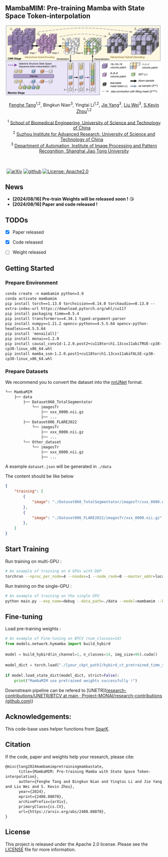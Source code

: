

## MambaMIM: Pre-training Mamba with State Space Token-interpolation

<p align="center" width="100%">
<!---->
</p> 

![MambaMIM](img/MambaMIM.png)



<div align="center">
    <span class="author-block">
    <a href="https://scholar.google.com/citations?user=x1pODsMAAAAJ&hl=en" target="_blank">Fenghe Tang</a><sup>1,2</sup>,</span>
    <span class="author-block">
    <a target="_blank">Bingkun Nian</a><sup>3</sup>,</span>
    <span class="author-block">
    <a target="_blank">Yingtai Li</a><sup>1,2</sup>,</span>
    <span class="author-block">
    <a href="https://scholar.google.com/citations?user=tmx7tu8AAAAJ&hl=en" target="_blank">Jie Yang</a><sup>3</sup>,</span>
    <span class="author-block">
    <a href="https://scholar.google.com/citations?user=Vbb5EGIAAAAJ&hl=en" target="_blank"> Liu Wei</a><sup>3</sup>,</span>
    <span class="author-block">
    <a href="https://scholar.google.com/citations?user=8eNm2GMAAAAJ&hl=en" target="_blank">S.Kevin Zhou</a><sup>1,2</sup>
    </span>
</div>

<br>

<div align="center">
    <sup>1</sup>
    <a href='https://en.ustc.edu.cn/' target='_blank'>School of Biomedical Engineering, University of Science and Technology of China</a>&emsp;
    <br>
    <sup>2</sup> <a href='http://english.ict.cas.cn/' target='_blank'>Suzhou Institute for Advanced Research, University of Science and Technology of China</a>&emsp;
    <br>
    <sup>3</sup> <a href='http://www.pami.sjtu.edu.cn/En/Home' target='_blank'>Department of Automation, Institute of Image Processing and Pattern Recognition, Shanghai Jiao Tong University</a>
    <br>
</div>

<br>
<br>

​                                                                              [![arXiv](https://img.shields.io/badge/arxiv-2408.08070-b31b1b)](https://arxiv.org/pdf/2408.08070.pdf)   [![github](https://img.shields.io/badge/github-MambaMIM-purple)](https://github.com/FengheTan9/MambaMIM)    <a href="#LICENSE--citation"><img alt="License: Apache2.0" src="https://img.shields.io/badge/LICENSE-Apache%202.0-blue.svg"/></a>



## News

- **[2024/08/16] Pre-train Weights will be released soon !** 😘
- **[2024/08/16] Paper and code released !**



## TODOs

- [x] Paper released 
- [x] Code released
- [ ] Weight released



## Getting Started



### Prepare Environment

```
conda create -n mambamim python=3.9
conda activate mambamim
pip install torch==1.13.0 torchvision==0.14.0 torchaudio==0.13.0 --extra-index-url https://download.pytorch.org/whl/cu117
pip install packaging timm==0.5.4
pip install transformers==4.34.1 typed-argument-parser
pip install numpy==1.21.2 opencv-python==4.5.5.64 opencv-python-headless==4.5.5.64
pip install 'monai[all]'
pip install monai==1.2.0
pip install causal_conv1d-1.2.0.post2+cu118torch1.13cxx11abiTRUE-cp38-cp38-linux_x86_64.whl
pip install mamba_ssm-1.2.0.post1+cu118torch1.13cxx11abiFALSE-cp38-cp38-linux_x86_64.whl
```



### Prepare Datasets

We recommend you to convert the dataset into the  [nnUNet](https://github.com/MIC-DKFZ/nnUNet/blob/master/documentation/dataset_format.md) format.

```
└── MambaMIM
    ├── data
        ├── Dataset060_TotalSegmentator
            └── imagesTr
                ├── xxx_0000.nii.gz
                ├── ...
        ├── Dataset006_FLARE2022
            └── imagesTr
                ├── xxx_0000.nii.gz
                ├── ...
        └── Other_dataset
            └── imagesTr
                ├── xxx_0000.nii.gz
                ├── ...
```



A example ```dataset.json``` will be generated in ```./data```

The content should be like below

```json
{
    "training": [
        {
            "image": "./Dataset060_TotalSegmentator/imagesTr/xxx_0000.nii.gz"
        },
        {
            "image": "./Dataset006_FLARE2022/imagesTr/xxx_0000.nii.gz"
        },
    ]
}

```



## Start Training

Run training on multi-GPU :

```sh
# An example of training on 4 GPUs with DDP
torchrun --nproc_per_node=4 --nnodes=1 --node_rank=0 --master_addr=localhost --master_port=12351 main.py --exp_name=debug --data_path=./data  --model=mambamim --bs=12  --exp_dir=debug_mambamim_ddp_4
```

Run training on the single-GPU :

```sh
# An example of training on the single GPU
python main.py --exp_name=debug --data_path=./data --model=mambamim --bs=4 --exp_dir=debug_mambamim
```



## Fine-tuning

Load pre-training weights :

```python
# An example of Fine-tuning on BTCV (num_classes=14)
from models.network.hymamba import build_hybird

model = build_hybird(in_channel=1, n_classes=14, img_size=96).cuda()

model_dict = torch.load("./[your_ckpt_path]/hybird_ct_pretrained_timm_style_mask75.pth")   

if model.load_state_dict(model_dict, strict=False):
    print("MambaMIM use pretrained weights successfully !")
```

Downstream pipeline can be refered to [UNETR]([research-contributions/UNETR/BTCV at main · Project-MONAI/research-contributions (github.com)](https://github.com/Project-MONAI/research-contributions/tree/main/UNETR/BTCV))



## Acknowledgements:

This code-base uses helper functions from [SparK](https://github.com/keyu-tian/SparK).



## Citation

If the code, paper and weights help your research, please cite:

```
@misc{tang2024mambamimpretrainingmambastate,
      title={MambaMIM: Pre-training Mamba with State Space Token-interpolation}, 
      author={Fenghe Tang and Bingkun Nian and Yingtai Li and Jie Yang and Liu Wei and S. Kevin Zhou},
      year={2024},
      eprint={2408.08070},
      archivePrefix={arXiv},
      primaryClass={cs.CV},
      url={https://arxiv.org/abs/2408.08070}, 
}
```



## License

This project is released under the Apache 2.0 license. Please see the [LICENSE](LICENSE) file for more information.
